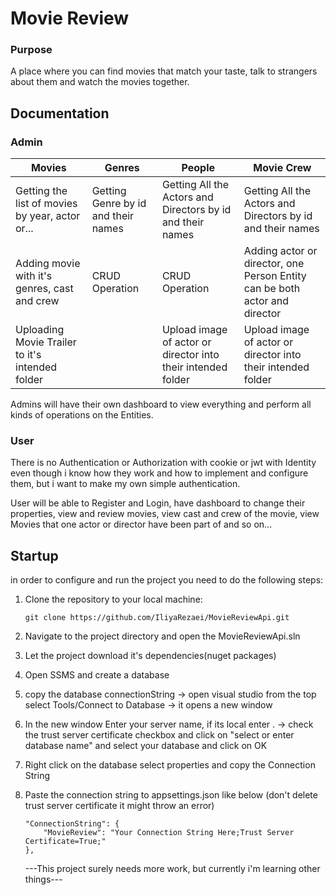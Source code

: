 # Movie Review
### Purpose

A place where you can find movies that match your taste, talk to strangers about them and watch the movies together.

## Documentation

### Admin


| Movies                                          | Genres                                | People                                                        | Movie Crew                                                                  |
|-------------------------------------------------|---------------------------------------|---------------------------------------------------------------|-----------------------------------------------------------------------------|
| Getting the list of movies by year, actor or... | Getting Genre by id and their names   | Getting All the Actors and Directors by id and their names    | Getting All the Actors and Directors by id and their names                  |
| Adding movie with it's genres, cast and crew    | CRUD Operation                        | CRUD Operation                                                | Adding actor or director, one Person Entity can be both actor and director  |
| Uploading Movie Trailer to it's intended folder |                                       | Upload image of actor or director into their intended folder  | Upload image of actor or director into their intended folder                |

Admins will have their own dashboard to view everything and perform all kinds of operations on the Entities.

### User

There is no Authentication or Authorization with cookie or jwt with Identity even though i know how they work and how to implement and configure them, but i want to make my own simple authentication.

User will be able to Register and Login, have dashboard to change their properties, view and review movies, view cast and crew of the movie, view Movies that one actor or director have been part of and so on...


## Startup

in order to configure and run the project you need to do the following steps:

1. Clone the repository to your local machine:
   ```
   git clone https://github.com/IliyaRezaei/MovieReviewApi.git
   ```

2. Navigate to the project directory and open the MovieReviewApi.sln

3. Let the project download it's dependencies(nuget packages)

4. Open SSMS and create a database
   
5. copy the database connectionString -> open visual studio from the top select Tools/Connect to Database -> it opens a new window
   
6. In the new window Enter your server name, if its local enter . -> check the trust server certificate checkbox and click on "select or enter database name" and select your database and click on OK

7. Right click on the database select properties and copy the Connection String
   
8. Paste the connection string to appsettings.json like below (don't delete trust server certificate it might throw an error)
    
   ```
   "ConnectionString": {
       "MovieReview": "Your Connection String Here;Trust Server Certificate=True;"
   },
   ```

   ---This project surely needs more work, but currently i'm learning other things---
